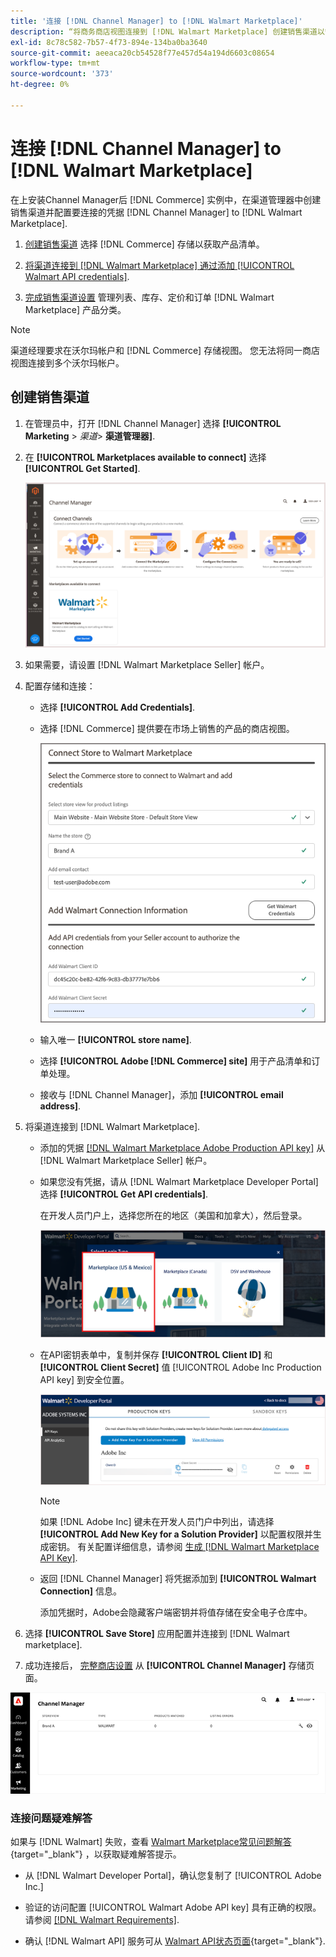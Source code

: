 ```yaml
---
title: '连接 [!DNL Channel Manager] to [!DNL Walmart Marketplace]'
description: “将商务商店视图连接到 [!DNL Walmart Marketplace] 创建销售渠道以管理Walmart Marketplace销售的商务产品清单、库存、价格和订单。”
exl-id: 8c78c582-7b57-4f73-894e-134ba0ba3640
source-git-commit: aeeaca20cb54528f77e457d54a194d6603c08654
workflow-type: tm+mt
source-wordcount: '373'
ht-degree: 0%

---
```


# 连接 [!DNL Channel Manager] to [!DNL Walmart Marketplace]

在上安装Channel Manager后 [!DNL Commerce] 实例中，在渠道管理器中创建销售渠道并配置要连接的凭据 [!DNL Channel Manager] to [!DNL Walmart Marketplace].

1. [创建销售渠道](#create-the-sales-channel) 选择 [!DNL Commerce] 存储以获取产品清单。

1. [将渠道连接到 [!DNL Walmart Marketplace] 通过添加 [!UICONTROL Walmart API credentials]](#connect-the-channel-to-walmart-marketplace).

1. [完成销售渠道设置](#complete-sales-channel-store-setup) 管理列表、库存、定价和订单 [!DNL Walmart Marketplace] 产品分类。

>[!NOTE]
>
>渠道经理要求在沃尔玛帐户和 [!DNL Commerce] 存储视图。 您无法将同一商店视图连接到多个沃尔玛帐户。

## 创建销售渠道

1. 在管理员中，打开 [!DNL Channel Manager] 选择 **[!UICONTROL Marketing** > _渠道&#x200B;_> **渠道管理器]**.

1. 在 **[!UICONTROL Marketplaces available to connect]** 选择 **[!UICONTROL Get Started]**.

   ![连接新 [!DNL Walmart] 存储到 [!DNL Channel Manager]](assets/channel-manager-home.png)

1. 如果需要，请设置 [!DNL Walmart Marketplace Seller] 帐户。

1. 配置存储和连接：

   - 选择 **[!UICONTROL Add Credentials]**.

   - 选择 [!DNL Commerce] 提供要在市场上销售的产品的商店视图。

      ![配置之间的连接 [!DNL Commerce] 和 [!DNL Walmart Marketplace] 从 [!DNL Channel Manager]](assets/configure-commerce-to-marketplace-connection.png)

   - 输入唯一 **[!UICONTROL store name]**.

   - 选择 **[!UICONTROL Adobe [!DNL Commerce] site]** 用于产品清单和订单处理。

   - 接收与 [!DNL Channel Manager]，添加 **[!UICONTROL email address]**.

1. 将渠道连接到 [!DNL Walmart Marketplace].

   - 添加的凭据 [[!DNL Walmart Marketplace Adobe Production API key]](walmart-requirements.md#generate-a-walmart-marketplace-production-api-key) 从 [!DNL Walmart Marketplace Seller] 帐户。

   - 如果您没有凭据，请从 [!DNL Walmart Marketplace Developer Portal] 选择 **[!UICONTROL Get API credentials]**.

      在开发人员门户上，选择您所在的地区（美国和加拿大），然后登录。

      ![[!DNL Walmart Marketplace] 帐户登录](assets/walmart-marketplace-login-page.png)

   - 在API密钥表单中，复制并保存 **[!UICONTROL Client ID]** 和 **[!UICONTROL Client Secret]** 值 [!UICONTROL Adobe Inc Production API key] 到安全位置。

      ![[!DNL Walmart Marketplace API key] 配置页面](assets/walmart-api-key-management-form.png)

      >[!NOTE]
      >
      >如果 [!DNL Adobe Inc] 键未在开发人员门户中列出，请选择 **[!UICONTROL Add New Key for a Solution Provider]** 以配置权限并生成密钥。 有关配置详细信息，请参阅 [生成 [!DNL Walmart Marketplace API Key]](walmart-requirements.md#generate-a-walmart-marketplace-api-key).

   - 返回 [!DNL Channel Manager] 将凭据添加到 **[!UICONTROL Walmart Connection]** 信息。

      添加凭据时，Adobe会隐藏客户端密钥并将值存储在安全电子仓库中。

1. 选择 **[!UICONTROL Save Store]** 应用配置并连接到 [!DNL Walmart marketplace].

1. 成功连接后， [完整商店设置](complete-sales-channel-store-setup.md) 从 **[!UICONTROL Channel Manager]** 存储页面。

![设置第一个商店](assets/channel-manager-setup-first-store.png)

### 连接问题疑难解答

如果与 [!DNL Walmart] 失败，查看 [Walmart Marketplace常见问题解答](https://developer.walmart.com/faq/us/faq-auth/){target="_blank"} ，以获取疑难解答提示。

- 从 [!DNL Walmart Developer Portal]，确认您复制了 [!UICONTROL Adobe Inc.]

- 验证的访问配置 [!UICONTROL Walmart Adobe API key] 具有正确的权限。 请参阅 [[!DNL Walmart Requirements]](walmart-requirements.md##generate-a-walmart-marketplace-api-key).

- 确认 [!DNL Walmart API] 服务可从 [Walmart API状态页面](https://developer.walmart.com/us/whats-new/new-api-status-information-now-available/){target="_blank"}.
